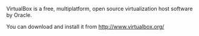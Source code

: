 VirtualBox is a free, multiplatform, open source virtualization host software by Oracle.

You can download and install it from http://www.virtualbox.org/